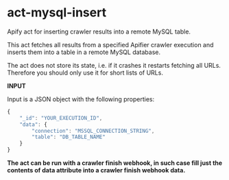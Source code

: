 # act-mysql-insert

Apify act for inserting crawler results into a remote MySQL table.

This act fetches all results from a specified Apifier crawler execution and inserts them into
a table in a remote MySQL database.

The act does not store its state, i.e. if it crashes it restarts fetching all URLs.
Therefore you should only use it for short lists of URLs.


**INPUT**

Input is a JSON object with the following properties:

```javascript
{
    "_id": "YOUR_EXECUTION_ID",
    "data": {
        "connection": "MSSQL_CONNECTION_STRING",
        "table": "DB_TABLE_NAME"
    }
}
```

__The act can be run with a crawler finish webhook, in such case fill just the contents of data 
attribute into a crawler finish webhook data.__
